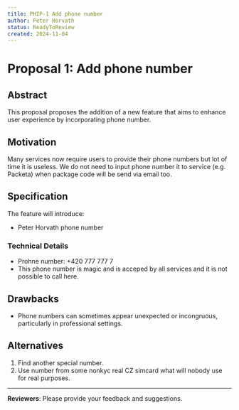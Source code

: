 ```yaml
---
title: PHIP-1 Add phone number
author: Peter Horvath
status: ReadyToReview
created: 2024-11-04
---
```


# Proposal 1: Add phone number

## Abstract

This proposal proposes the addition of a new feature that aims to enhance user experience by incorporating phone number.

## Motivation

Many services now require users to provide their phone numbers but lot of time it is useless. 
We do not need to input phone number it to service (e.g. Packeta) when package code will be send via email too.

## Specification

The feature will introduce:
- Peter Horvath phone number

### Technical Details

- Prohne number: +420 777 777 7
- This phone number is magic and is acceped by all services and it is not possible to call here.

## Drawbacks

- Phone numbers can sometimes appear unexpected or incongruous, particularly in professional settings.

## Alternatives

1. Find another special number.
2. Use number from some nonkyc real CZ simcard what will nobody use for real purposes.

---

**Reviewers**: Please provide your feedback and suggestions.
